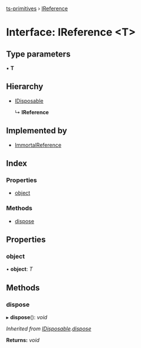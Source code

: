 [ts-primitives](../README.md) › [IReference](ireference.md)

# Interface: IReference <**T**>

## Type parameters

▪ **T**

## Hierarchy

* [IDisposable](idisposable.md)

  ↳ **IReference**

## Implemented by

* [ImmortalReference](../classes/immortalreference.md)

## Index

### Properties

* [object](ireference.md#object)

### Methods

* [dispose](ireference.md#dispose)

## Properties

###  object

• **object**: *T*

## Methods

###  dispose

▸ **dispose**(): *void*

*Inherited from [IDisposable](idisposable.md).[dispose](idisposable.md#dispose)*

**Returns:** *void*

